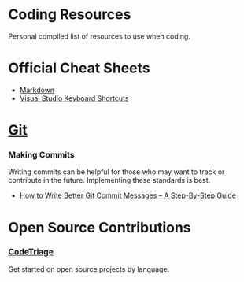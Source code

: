<!-- @format -->

# Coding Resources

Personal compiled list of resources to use when coding.

# Official Cheat Sheets

-   [Markdown](https://www.markdownguide.org/cheat-sheet/)
-   [Visual Studio Keyboard Shortcuts](https://code.visualstudio.com/shortcuts/keyboard-shortcuts-windows.pdf)

# [Git](https://git-scm.com/)

### Making Commits

Writing commits can be helpful for those who may want to track or contribute in the future. Implementing these standards is best.

-   [How to Write Better Git Commit Messages – A Step-By-Step Guide](https://www.freecodecamp.org/news/how-to-write-better-git-commit-messages/)

# Open Source Contributions

### [CodeTriage](https://www.codetriage.com/)

Get started on open source projects by language.
